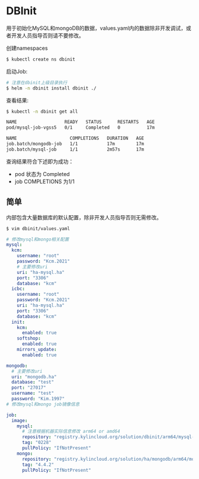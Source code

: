 # DBInit
用于初始化MySQL和mongoDB的数据，values.yaml内的数据除非开发调试，或者开发人员指导否则请不要修改。

创建namespaces
```bash
$ kubectl create ns dbinit
```

启动Job:
```bash
# 注意在dbinit上级目录执行
$ helm -n dbinit install dbinit ./
```

查看结果:
```bash
$ kubectl -n dbinit get all

NAME                  READY   STATUS      RESTARTS   AGE
pod/mysql-job-vgss5   0/1     Completed   0          17m

NAME                    COMPLETIONS   DURATION   AGE
job.batch/mongodb-job   1/1           17m        17m
job.batch/mysql-job     1/1           2m57s      17m
```
查询结果符合下述即为成功：
* pod 状态为 Completed
* job COMPLETIONS 为1/1


## 简单
内部包含大量数据库的默认配置，除非开发人员指导否则无需修改。

```bash
$ vim dbinit/values.yaml
```
```yaml
# 修改mysql和mongo相关配置
mysql:
  kcm:
    username: "root"
    password: "Kcm.2021"
    # 主要修改uri
    uri: "ha-mysql.ha"
    port: "3306"
    database: "kcm"
  icbc:
    username: "root"
    password: "Kcm.2021"
    uri: "ha-mysql.ha"
    port: "3306"
    database: "kcm"
  init:
    kcm:
      enabled: true
    softshop:
      enabled: true
    mirrors_update:
      enabled: true

mongodb:
  # 主要修改uri
  uri: "mongodb.ha"
  database: "test"
  port: "27017"
  username: "test"
  password: "Kim.1997"
# 修改mysql和mongo job镜像信息

job:
  image:
    mysql:
      # 注意根据机器实际信息修改 arm64 or amd64
      repository: "registry.kylincloud.org/solution/dbinit/arm64/mysql-job"
      tag: "0228"
      pullPolicy: "IfNotPresent"
    mongo:
      repository: "registry.kylincloud.org/solution/ha/mongodb/arm64/mongo"
      tag: "4.4.2"
      pullPolicy: "IfNotPresent"
```

